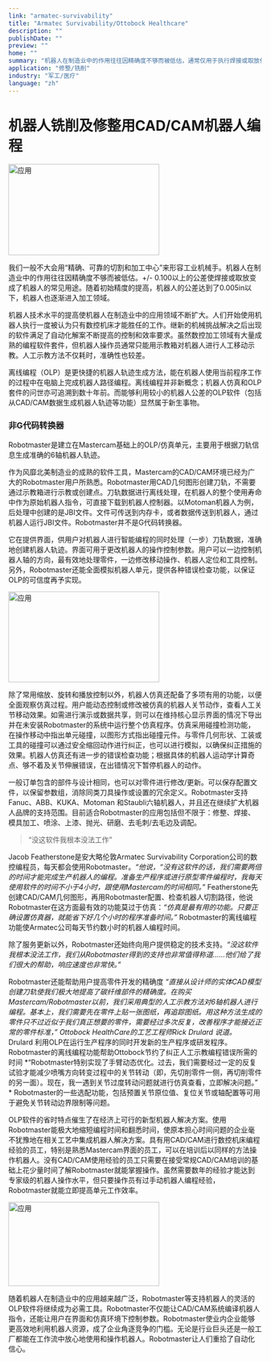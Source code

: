 ```yaml
---
link: "armatec-survivability"
title: "Armatec Survivability/Ottobock Healthcare"
description: ""
publishDate: ""
preview: ""
home: ""
summary: "机器人在制造业中的作用往往因精确度不够而被低估，通常仅用于执行焊接或取放作业。随着机器设计准确性的提高和校准方法的改进，机器人的公差达到了0.1mm/0.005in以下，机器人在加工业的使用日益广泛。另外，离线编程（OLP）套件能充分利用更小的机器人公差，从CAD/CAM数据生成机器人轨迹。“直接从设计师的实体模型生成刀轨使我们极大地提高了碳纤维部件的精度性。”"
application: "修整/铣削"
industry: "军工/医疗"
language: "zh"
---
```

# 机器人铣削及修整用CAD/CAM机器人编程

<img src="/assets/images/success/Cad%20cam%20based%20robot%20programming_files/image001.jpg" class="alignLeft" width=300 height=181 alt="应用" />

我们一般不大会用“精确、可靠的切割和加工中心”来形容工业机械手。机器人在制造业中的作用往往因精确度不够而被低估。+/- 0.100以上的公差使焊接或取放变成了机器人的常见用途。随着初始精度的提高，机器人的公差达到了0.005in以下，机器人也逐渐进入加工领域。

机器人技术水平的提高使机器人在制造业中的应用领域不断扩大。人们开始使用机器人执行一度被认为只有数控机床才能胜任的工作。继新的机械挑战解决之后出现的软件满足了自动化解案不断提高的控制和效率要求。虽然数控加工领域有大量成熟的编程软件套件，但机器人操作员通常只能用示教箱对机器人进行人工移动示教。人工示教方法不仅耗时，准确性也较差。

离线编程（OLP）是更快捷的机器人轨迹生成方法，能在机器人使用当前程序工作的过程中在电脑上完成机器人路径编程。离线编程并非新概念；机器人仿真和OLP套件的问世亦可追溯到数十年前。而能够利用较小的机器人公差的OLP软件（包括从CAD/CAM数据生成机器人轨迹等功能）显然属于新生事物。

### 非G代码转换器

 Robotmaster是建立在Mastercam基础上的OLP/仿真单元，主要用于根据刀轨信息生成准确的6轴机器人轨迹。

作为风靡北美制造业的成熟的软件工具，Mastercam的CAD/CAM环境已经为广大的Robotmaster用户所熟悉。Robotmaster用CAD几何图形创建刀轨，不需要通过示教箱进行示教或创建点。刀轨数据进行离线处理，在机器人的整个使用寿命中作为原始机器人指令，可直接下载到机器人控制器。以Motoman机器人为例，后处理中创建的是JBI文件。文件可传送到内存卡，或者数据传送到机器人，通过机器人运行JBI文件。Robotmaster并不是G代码转换器。

它在提供界面，供用户对机器人进行智能编程的同时处理（一步）刀轨数据，准确地创建机器人轨迹。界面可用于更改机器人的操作控制参数。用户可以一边控制机器人轴的方向，最有效地处理零件，一边修改移动操作、机器人定位和工具控制。另外，Robotmaster还能全面模拟机器人单元，提供各种错误检查功能，以保证OLP的可信度再予实现。

<img src="/assets/images/success/Cad%20cam%20based%20robot%20programming_files/image003.jpg" class="alignLeft" width=300 height=180 alt="应用" />

除了常用缩放、旋转和播放控制以外，机器人仿真还配备了多项有用的功能，以便全面观察仿真过程。用户能动态控制或修改被仿真的机器人关节动作，查看人工关节移动效果。如需进行演示或数据共享，则可以在维持核心显示界面的情况下导出并在未安装Robotmaster的系统中运行整个仿真程序。仿真采用碰撞检测功能，在操作移动中指出单元碰撞，以图形方式指出碰撞元件。与零件几何形状、工装或工具的碰撞可以通过安全缩回动作进行纠正，也可以进行模拟，以确保纠正措施的效果。机器人仿真还有进一步的错误检查功能；根据具体的机器人运动学计算奇点、够不着及关节伸展错误，在出错情况下暂停机器人的动作。

一般订单包含的部件与设计相同，也可以对零件进行修改/更新。可以保存配置文件，以保留参数组，消除同类刀具操作或设置的冗余定义。Robotmaster支持Fanuc、ABB、KUKA、Motoman 和Staubli六轴机器人，并且还在继续扩大机器人品牌的支持范围。目前适合Robotmaster的应用包括但不限于：修整、焊接、模具加工、喷涂、上漆、抛光、研磨、去毛刺/去毛边及调配。

> “没这软件我根本没法工作”

 Jacob Featherstone是安大略伦敦Armatec Survivability Corporation公司的数控编程员，每天都会使用Robotmaster。*“他说，“没有这软件的话，我们需要两倍的时间才能完成生产机器人的编程。准备生产程序或进行原型零件编程时，我每天使用软件的时间不小于4小时，跟使用Mastercam的时间相同。”*  Featherstone先创建CAD/CAM几何图形，再用Robotmaster配置、检查机器人切割路径，他说Robotmaster在这方面最有效的功能莫过于仿真：*“仿真是最有用的功能。只要正确设置仿真器，就能省下好几个小时的程序准备时间。”*  Robotmaster的离线编程功能使Armatec公司每天节约数小时的机器人编程时间。

除了服务更新以外，Robotmaster还始终向用户提供稳定的技术支持。*“没这软件我根本没法工作，我们从Robotmaster得到的支持也非常值得称道……他们给了我们很大的帮助，响应速度也非常快。”*

 Robotmaster还能帮助用户提高零件开发的精确度 *“直接从设计师的实体CAD模型创建刀轨使我们极大地提高了碳纤维部件的精确度。在购买Mastercam/Robotmaster以前，我们采用典型的人工示教方法对6轴机器人进行编程。基本上，我们需要先在零件上贴一张图纸，再追踪图纸。用这种方法生成的零件只不过近似于我们真正想要的零件，需要经过多次反复，改善程序才能接近正常的零件标准，” Ottobock HealthCare的工艺工程师Rick Drulard 说道。*  Drulard 利用OLP在运行生产程序的同时开发新的生产程序或研发程序。Robotmaster的离线编程功能帮助Ottobock节约了纠正人工示教编程错误所需的时间 *“Robotmaster特别实现了手臂动态优化。过去，我们需要经过一定的反复试验才能减少喷嘴方向转变过程中的关节转动（即，先切削零件一侧，再切削零件的另一面）。现在，我一遇到关节过度转动问题就进行仿真查看，立即解决问题。” *  Robotmaster的一些选配功能，包括预置关节原位值、复位关节或轴配置等可用于避免关节转动边界限制等问题。

 OLP软件的省时特点催生了在经济上可行的新型机器人解决方案。使用Robotmaster能极大地缩短编程时间和翻悉时间，使原本担心时间问题的企业毫不犹豫地在相关工艺中集成机器人解决方案。具有用CAD/CAM进行数控机床编程经验的员工，特别是熟悉Mastercam界面的员工，可以在培训后以同样的方法操作机器人。没有CAD/CAM使用经验的员工只需要在接受常规CAD/CAM培训的基础上花少量时间了解Robotmaster就能掌握操作。虽然需要数年的经验才能达到专家级的机器人操作水平，但只要操作员有过手动机器人编程经验，Robotmaster就能立即提高单元工作效率。

<img src="/assets/images/success/Cad%20cam%20based%20robot%20programming_files/image005.jpg" class="alignLeft" width=300 height=167 alt="应用" />

随着机器人在制造业中的应用越来越广泛，Robotmaster等支持机器人的灵活的OLP软件将继续成为必需工具。Robotmaster不仅能让CAD/CAM系统编译机器人指令，还能让用户在界面和仿真环境下控制参数。Robotmaster使业内企业能够更高效地利用机器人资源，成了企业角逐竞争的门槛。无论是行业巨头还是一般工厂都能在工作流中放心地使用和操作机器人。Robotmaster让人们重拾了自动化信心。